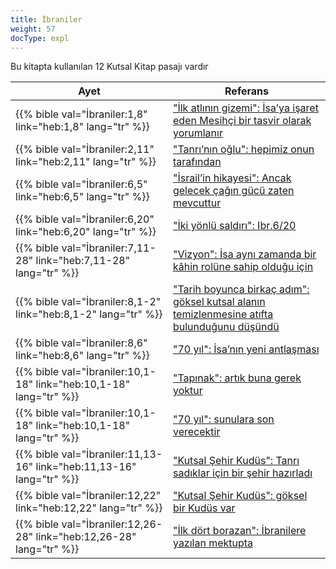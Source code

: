 ```yaml
---
title: İbraniler
weight: 57
docType: expl
---
```


Bu kitapta kullanılan 12 Kutsal Kitap pasajı vardır

| Ayet | Referans |
|-------|-----------|
| {{% bible val="İbraniler:1,8" link="heb:1,8" lang="tr" %}} | ["İlk atlının gizemi": İsa’ya işaret eden Mesihçi bir tasvir olarak yorumlanır](../exampleSite/content/expl/../expl/content/seals/the-mystery-of-the-four-horse-men#dba7) |
| {{% bible val="İbraniler:2,11" link="heb:2,11" lang="tr" %}} | ["Tanrı’nın oğlu": hepimiz onun tarafından](../exampleSite/content/expl/../expl/background/israel/the-church-is-part-of-israel#bb1b) |
| {{% bible val="İbraniler:6,5" link="heb:6,5" lang="tr" %}} | ["İsrail’in hikayesi": Ancak gelecek çağın gücü zaten mevcuttur](../exampleSite/content/expl/../appl/topics/hero/who-rules-the-world#3370) |
| {{% bible val="İbraniler:6,20" link="heb:6,20" lang="tr" %}} | ["İki yönlü saldırı": Ibr.6/20](../exampleSite/content/expl/../expl/content/beasts/the-nature-of-the-beast-in-the-book-of-revelation#6999) |
| {{% bible val="İbraniler:7,11-28" link="heb:7,11-28" lang="tr" %}} | ["Vizyon": İsa aynı zamanda bir kâhin rolüne sahip olduğu için](../exampleSite/content/expl/../expl/content/vision/the-vision#727c) |
| {{% bible val="İbraniler:8,1-2" link="heb:8,1-2" lang="tr" %}} | ["Tarih boyunca birkaç adım": göksel kutsal alanın temizlenmesine atıfta bulunduğunu düşündü](../exampleSite/content/expl/../expl/topics/others/dispensionalism-a-little-history#abac) |
| {{% bible val="İbraniler:8,6" link="heb:8,6" lang="tr" %}} | ["70 yıl": İsa’nın yeni antlaşması](../exampleSite/content/expl/../expl/bible/daniel/the-70-year-weeks#66c9) |
| {{% bible val="İbraniler:10,1-18" link="heb:10,1-18" lang="tr" %}} | ["Tapınak": artık buna gerek yoktur](../exampleSite/content/expl/../appl/content/witnesses/the-force-that-changes-the-world#381b) |
| {{% bible val="İbraniler:10,1-18" link="heb:10,1-18" lang="tr" %}} | ["70 yıl": sunulara son verecektir](../exampleSite/content/expl/../expl/bible/daniel/the-70-year-weeks#66c9) |
| {{% bible val="İbraniler:11,13-16" link="heb:11,13-16" lang="tr" %}} | ["Kutsal Şehir Kudüs": Tanrı sadıklar için bir şehir hazırladı](../exampleSite/content/expl/../expl/content/paradise/the-new-jerusalem#2a00) |
| {{% bible val="İbraniler:12,22" link="heb:12,22" lang="tr" %}} | ["Kutsal Şehir Kudüs": göksel bir Kudüs var](../exampleSite/content/expl/../expl/content/paradise/the-new-jerusalem#2a00) |
| {{% bible val="İbraniler:12,26-28" link="heb:12,26-28" lang="tr" %}} | ["İlk dört borazan": İbranilere yazılan mektupta](../exampleSite/content/expl/../expl/content/trumpets/the-trumpets-in-revelation#c8ff) |
